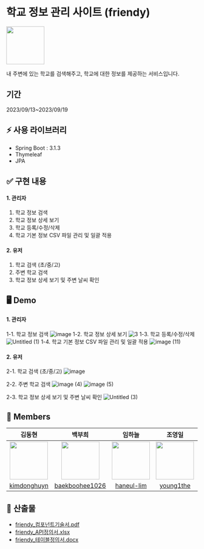 # 학교 정보 관리 사이트 (friendy)
<img src="https://github.com/young1the/friendy/assets/86599495/159f29b0-1aff-4db3-b4b5-5179fba33fd5" width="100" height="100"/>

내 주변에 있는 학교를 검색해주고, 학교에 대한 정보를 제공하는 서비스입니다.

## 기간

2023/09/13~2023/09/19

## ⚡️ 사용 라이브러리

- Spring Boot : 3.1.3
- Thymeleaf
- JPA

## ✅ 구현 내용

#### 1. 관리자

1. 학교 정보 검색
2. 학교 정보 상세 보기
3. 학교 등록/수정/삭제
4. 학교 기본 정보 CSV 파일 관리 및 일괄 적용
   
#### 2. 유저

1. 학교 검색 (초/중/고)
2. 주변 학교 검색
3. 학교 정보 상세 보기 및 주변 날씨 확인

## 🖥 Demo
#### 1. 관리자
1-1. 학교 정보 검색
![image](https://github.com/young1the/friendy/assets/86599495/651b6bab-c10d-4609-8b86-589b3a1ec532)
1-2. 학교 정보 상세 보기
![3](https://github.com/young1the/friendy/assets/86599495/f248d1d1-96a7-4e8d-8e17-058b57f7a805)
1-3. 학교 등록/수정/삭제
![Untitled (1)](https://github.com/young1the/friendy/assets/86599495/ce1070cc-4135-4d93-9561-c8e4bc439b43)
1-4. 학교 기본 정보 CSV 파일 관리 및 일괄 적용
![image (11)](https://github.com/young1the/friendy/assets/86599495/08f77cae-f2e8-4cb5-94d8-aabb23f0d7b7)

#### 2. 유저
2-1. 학교 검색 (초/중/고)
![image](https://github.com/young1the/friendy/assets/86599495/50a02c90-7fce-4195-ab0d-c885bccf5c7b)

2-2. 주변 학교 검색
![image (4)](https://github.com/young1the/friendy/assets/86599495/380c6cae-90a9-4c5f-9294-9aec30f82ffb)
![image (5)](https://github.com/young1the/friendy/assets/86599495/1af5d85f-b4a2-4eff-91a5-765ac9cbdf94)


2-3. 학교 정보 상세 보기 및 주변 날씨 확인
![Untitled (3)](https://github.com/young1the/friendy/assets/86599495/ba8ac502-5ac6-432c-bd6a-22b72bd39f5f)

## 🐣 Members

|                                              김동현                                              |                                             백부희                                              |                                             임하늘                                              |                                             조영일                                              |                                             최세진                                              |
| :----------------------------------------------------------------------------------------------: | :---------------------------------------------------------------------------------------------: | :---------------------------------------------------------------------------------------------: | :---------------------------------------------------------------------------------------------: | :---------------------------------------------------------------------------------------------: |
|<img src="https://avatars.githubusercontent.com/u/131759439?v=4" width="100" height="100"/>|<img src="https://avatars.githubusercontent.com/u/139098189?v=4" width="100" height="100"/>|<img src="https://avatars.githubusercontent.com/u/80802839?v=4" width="100" height="100"/>|<img src="https://avatars.githubusercontent.com/u/86599495?v=4" width="100" height="100"/>|<img src="https://avatars.githubusercontent.com/u/136671151?v=4" width="100" height="100"/>|
|                           [kimdonghuyn](https://github.com/kimdonghuyn)                            |                            [baekboohee1026](https://github.com/baekboohee1026)                            |                             [haneul-lim](https://github.com/haneul-lim)                             |                               [young1the](https://github.com/young1the)          |                               [sejiniyam](https://github.com/sejiniyam)         |

## 📕 산출물

- [friendy_컴포넌트기술서.pdf](https://github.com/young1the/friendy/files/12668695/friendy_.pdf)
- [friendy_API정의서.xlsx](https://github.com/young1the/friendy/files/12668699/friendy_API.xlsx)
- [friendy_테이블정의서.docx](https://github.com/young1the/friendy/files/12668698/friendy_.docx)

